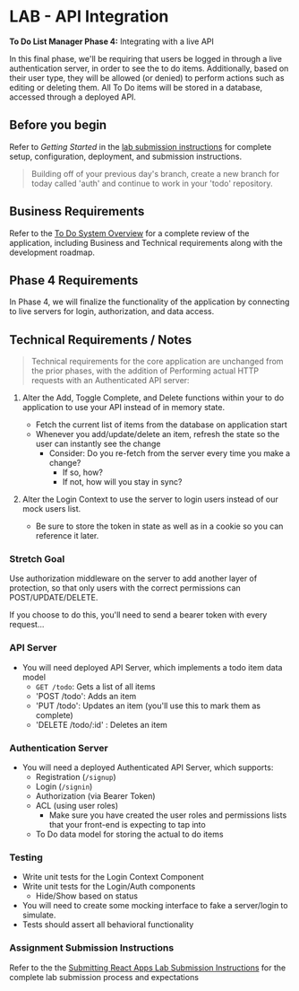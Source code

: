 # LAB -  API Integration

**To Do List Manager Phase 4:** Integrating with a live API

In this final phase, we'll be requiring that users be logged in through a live authentication server, in order to see the to do items. Additionally, based on their user type, they will be allowed (or denied) to perform actions such as editing or deleting them. All To Do items will be stored in a database, accessed through a deployed API.

## Before you begin

Refer to *Getting Started*  in the [lab submission instructions](../../../reference/submission-instructions/labs/README.md) for complete setup, configuration, deployment, and submission instructions.

> Building off of your previous day's branch, create a new branch for today called 'auth' and continue to work in your 'todo' repository.

## Business Requirements

Refer to the [To Do System Overview](../../apps-and-libraries/todo/README.md) for a complete review of the application, including Business and Technical requirements along with the development roadmap.

## Phase 4 Requirements

In Phase 4, we will finalize the functionality of the application by connecting to live servers for login, authorization, and data access.

## Technical Requirements / Notes

> Technical requirements for the core application are unchanged from the prior phases, with the addition of Performing actual HTTP requests with an Authenticated API server:

1. Alter the Add, Toggle Complete, and Delete functions within your to do application to use your API instead of in memory state.
   - Fetch the current list of items from the database on application start
   - Whenever you add/update/delete an item, refresh the state so the user can instantly see the change
     - Consider: Do you re-fetch from the server every time you make a change?
       - If so, how?
       - If not, how will you stay in sync?

1. Alter the Login Context to use the server to login users instead of our mock users list.
   - Be sure to store the token in state as well as in a cookie so you can reference it later.

### Stretch Goal

Use authorization middleware on the server to add another layer of protection, so that only users with the correct permissions can POST/UPDATE/DELETE.

If you choose to do this, you'll need to send a bearer token with every request...

### API Server

- You will need deployed API Server, which implements a todo item data model
  - `GET /todo`: Gets a list of all items
  - 'POST /todo': Adds an item
  - 'PUT /todo': Updates an item (you'll use this to mark them as complete)
  - 'DELETE /todo/:id' : Deletes an item

### Authentication Server

- You will need a deployed Authenticated API Server, which supports:
  - Registration (`/signup`)
  - Login (`/signin`)
  - Authorization (via Bearer Token)
  - ACL (using user roles)
    - Make sure you have created the user roles and permissions lists that your front-end is expecting to tap into
  - To Do data model for storing the actual to do items

### Testing

- Write unit tests for the Login Context Component
- Write unit tests for the Login/Auth components
  - Hide/Show based on status
- You will need to create some mocking interface to fake a server/login to simulate.
- Tests should assert all behavioral functionality

### Assignment Submission Instructions

Refer to the the [Submitting React Apps Lab Submission Instructions](../../../reference/submission-instructions/labs/react-apps.md) for the complete lab submission process and expectations
